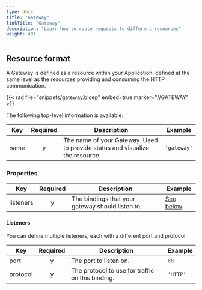 ```yaml
---
type: docs
title: "Gateway"
linkTitle: "Gateway"
description: "Learn how to route requests to different resources"
weight: 401
---
```


## Resource format

A Gateway is defined as a resource within your Application, defined at the same level as the resources providing and consuming the HTTP communication.

{{< rad file="snippets/gateway.bicep" embed=true marker="//GATEWAY" >}}

The following top-level information is available:

| Key  | Required | Description | Example |
|------|:--------:|-------------|---------|
| name | y | The name of your Gateway. Used to provide status and visualize the resource. | `'gateway'`

### Properties

| Key  | Required | Description | Example |
|------|:--------:|-------------|---------|
| listeners | y | The bindings that your gateway should listen to. |  [See below](#listeners)

#### Listeners

You can define multiple listeners, each with a different port and protocol.

| Key  | Required | Description | Example |
|------|:--------:|-------------|---------|
| port | y | The port to listen on. | `80`
| protocol | y | The protocol to use for traffic on this binding. | `'HTTP'`


